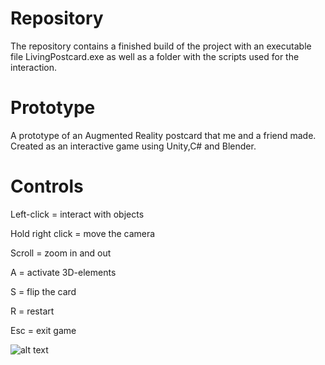 # Repository
The repository contains a finished build of the project with an executable file LivingPostcard.exe as well as a folder with the scripts used for the interaction.



# Prototype
A prototype of an Augmented Reality postcard that me and a friend made. Created as an interactive game using Unity,C# and Blender.

# Controls 

Left-click = interact with objects 

Hold right click = move the camera

Scroll = zoom in and out

A = activate 3D-elements

S = flip the card

R = restart

Esc = exit game





![alt text](https://github.com/IsakMovitz/Prototype/blob/main/Prototype.jpg)

